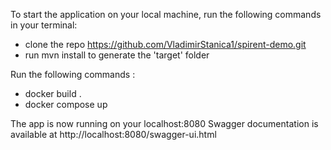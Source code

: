 To start the application on your local machine, run the following commands in your terminal:
- clone the repo https://github.com/VladimirStanica1/spirent-demo.git
- run mvn install to generate the 'target' folder

Run the following commands :
- docker build . 
- docker compose up

The app is now running on your localhost:8080
Swagger documentation is available at http://localhost:8080/swagger-ui.html
